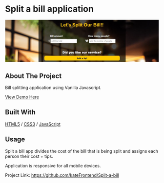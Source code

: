 <div>
  <h1>Split a bill application</h1> 
  <img src="app-cover.JPG" alt="app cover" width="auto">
</div>

<!-- ABOUT THE PROJECT -->
## About The Project
Bill splitting application using Vanilla Javascript.

  <p>
    <a href="https://split-bill-resto.glitch.me/">View Demo Here</a>
  </p>

## Built With

[HTML5](https://www.w3schools.com/html/) / [CSS3](https://www.w3schools.com/css/) / [JavaScript](https://www.w3schools.com/js/)
 
<!-- USAGE EXAMPLES -->
## Usage
<p>Split a bill app divides the cost of the bill that is being split and assigns each person their cost + tips.</p>
<p>Application is responsive for all mobile devices.</p>

Project Link: https://github.com/kateFrontend/Split-a-bill
